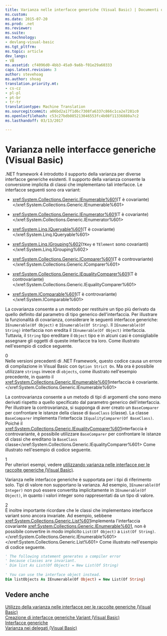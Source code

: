 ```yaml
---
title: Varianza nelle interfacce generiche (Visual Basic) | Documenti di Microsoft
ms.custom: 
ms.date: 2015-07-20
ms.prod: .net
ms.reviewer: 
ms.suite: 
ms.technology:
- devlang-visual-basic
ms.tgt_pltfrm: 
ms.topic: article
dev_langs:
- VB
ms.assetid: cf4096d0-4bb3-45a9-9a6b-f01e29a60333
caps.latest.revision: 3
author: stevehoag
ms.author: shoag
translation.priority.mt:
- cs-cz
- pl-pl
- pt-br
- tr-tr
translationtype: Machine Translation
ms.sourcegitcommit: a06bd2a17f1d6c7308fa6337c866c1ca2e7281c0
ms.openlocfilehash: c53c27bdb085213046553fc4b08f11336880a7c2
ms.lasthandoff: 03/13/2017

---
```

# <a name="variance-in-generic-interfaces-visual-basic"></a>Varianza nelle interfacce generiche (Visual Basic)
.NET framework 4 introdotto il supporto della varianza per diverse interfacce generiche esistenti. Il supporto della varianza consente la conversione implicita di classi che implementano tali interfacce. Le interfacce seguenti sono ora variant:  
  
-   <xref:System.Collections.Generic.IEnumerable%601>(T è covariante)</xref:System.Collections.Generic.IEnumerable%601>  
  
-   <xref:System.Collections.Generic.IEnumerator%601>(T è covariante)</xref:System.Collections.Generic.IEnumerator%601>  
  
-   <xref:System.Linq.IQueryable%601>(T è covariante)</xref:System.Linq.IQueryable%601>  
  
-   <xref:System.Linq.IGrouping%602>(`TKey` e `TElement` sono covarianti)</xref:System.Linq.IGrouping%602>  
  
-   <xref:System.Collections.Generic.IComparer%601>(T è controvariante)</xref:System.Collections.Generic.IComparer%601>  
  
-   <xref:System.Collections.Generic.IEqualityComparer%601>(T è controvariante)</xref:System.Collections.Generic.IEqualityComparer%601>  
  
-   <xref:System.IComparable%601>(T è controvariante)</xref:System.IComparable%601>  
  
 La covarianza consente a un metodo per restituire un tipo più derivato da quello definito dal parametro di tipo generico dell'interfaccia. Per illustrare la funzionalità di covarianza, considerare le seguenti interfacce generiche: `IEnumerable(Of Object)` e `IEnumerable(Of String)`. Il `IEnumerable(Of String)` interfaccia non eredita il `IEnumerable(Of Object)` interfaccia. Tuttavia, il `String` tipo ereditare il `Object` tipo e in alcuni casi è consigliabile assegnare gli oggetti di queste interfacce tra loro. Come illustrato nell'esempio di codice seguente.  
  
<CodeContentPlaceHolder>0</CodeContentPlaceHolder>  
 Nelle versioni precedenti di .NET Framework, questo codice causa un errore di compilazione in Visual Basic con `Option Strict On`. Ma ora è possibile utilizzare `strings` invece di `objects`, come illustrato nell'esempio precedente, in quanto il <xref:System.Collections.Generic.IEnumerable%601>interfaccia è covariante.</xref:System.Collections.Generic.IEnumerable%601>  
  
 La controvarianza consente a un metodo di tipi di argomenti che sono meno derivati rispetto a quello specificato dal parametro generico dell'interfaccia. Per illustrare la controvarianza, si supponga di aver creato un `BaseComparer` per confrontare le istanze della classe di `BaseClass` (classe). La classe `BaseComparer` implementa l'interfaccia `IEqualityComparer(Of BaseClass)`. Poiché il <xref:System.Collections.Generic.IEqualityComparer%601>interfaccia è controvariante, è possibile utilizzare `BaseComparer` per confrontare le istanze di classi che ereditano la `BaseClass` classe</xref:System.Collections.Generic.IEqualityComparer%601> Come illustrato nell'esempio di codice seguente.  
  
<CodeContentPlaceHolder>1</CodeContentPlaceHolder>  
 Per ulteriori esempi, vedere [utilizzando varianza nelle interfacce per le raccolte generiche (Visual Basic)](../../../../visual-basic/programming-guide/concepts/covariance-contravariance/using-variance-in-interfaces-for-generic-collections.md).  
  
 Varianza nelle interfacce generiche è supportata per i tipi di riferimento solo. Tipi di valore non supportano la varianza. Ad esempio, `IEnumerable(Of Integer)` non può essere convertita implicitamente in `IEnumerable(Of Object)`, in quanto i valori integer sono rappresentati da un tipo di valore.  
  
<CodeContentPlaceHolder>2</CodeContentPlaceHolder>  
 È inoltre importante ricordare che le classi che implementano interfacce variant sono ancora invariate. Ad esempio, sebbene <xref:System.Collections.Generic.List%601>implementa l'interfaccia covariante <xref:System.Collections.Generic.IEnumerable%601>, non è possibile convertire in modo implicito `List(Of Object)` a `List(Of String)`.</xref:System.Collections.Generic.IEnumerable%601> </xref:System.Collections.Generic.List%601> Come illustrato nell'esempio di codice seguente.  
  
```vb  
' The following statement generates a compiler error  
' because classes are invariant.  
' Dim list As List(Of Object) = New List(Of String)  
  
' You can use the interface object instead.  
Dim listObjects As IEnumerable(Of Object) = New List(Of String)  
```  
  
## <a name="see-also"></a>Vedere anche  
 [Utilizzo della varianza nelle interfacce per le raccolte generiche (Visual Basic)](../../../../visual-basic/programming-guide/concepts/covariance-contravariance/using-variance-in-interfaces-for-generic-collections.md)   
 [Creazione di interfacce generiche Variant (Visual Basic)](../../../../visual-basic/programming-guide/concepts/covariance-contravariance/creating-variant-generic-interfaces.md)   
 [Interfacce generiche](http://msdn.microsoft.com/library/88bf5b04-d371-4edb-ba38-01ec7cabaacf)   
 [Varianza nei delegati (Visual Basic)](../../../../visual-basic/programming-guide/concepts/covariance-contravariance/variance-in-delegates.md)

